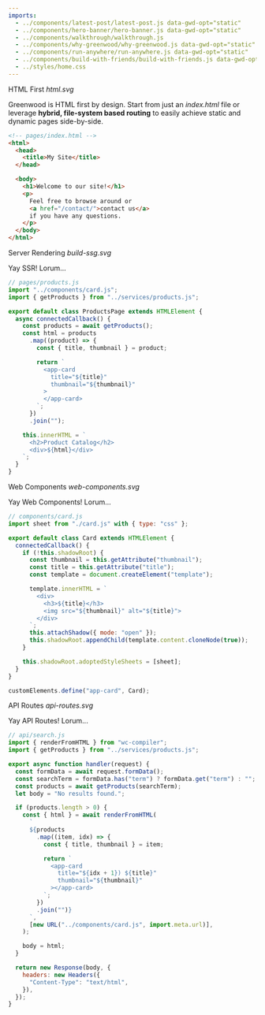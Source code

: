 ```yaml
---
imports:
  - ../components/latest-post/latest-post.js data-gwd-opt="static"
  - ../components/hero-banner/hero-banner.js data-gwd-opt="static"
  - ../components/walkthrough/walkthrough.js
  - ../components/why-greenwood/why-greenwood.js data-gwd-opt="static"
  - ../components/run-anywhere/run-anywhere.js data-gwd-opt="static"
  - ../components/build-with-friends/build-with-friends.js data-gwd-opt="static"
  - ../styles/home.css
---
```


<app-latest-post link="/blog/release/v0.30.0/" title="We just launched v0.30.0"></app-latest-post>

<app-hero-banner></app-hero-banner>

<app-walkthrough></app-walkthrough>

<div class="walkthrough-card card1">
  <span>HTML First</span>
  <i>html.svg</i>
  <p>Greenwood is HTML first by design.  Start from just an <em>index.html</em> file or leverage <strong>hybrid, file-system based routing</strong> to easily achieve static and dynamic pages side-by-side.</p>

```html
<!-- pages/index.html -->
<html>
  <head>
    <title>My Site</title>
  </head>

  <body>
    <h1>Welcome to our site!</h1>
    <p>
      Feel free to browse around or
      <a href="/contact/">contact us</a>
      if you have any questions.
    </p>
  </body>
</html>
```

</div>

<div class="walkthrough-card card2">
  <span>Server Rendering</span>
  <i>build-ssg.svg</i>
  <p>Yay SSR!  Lorum...</p>

```js
// pages/products.js
import "../components/card.js";
import { getProducts } from "../services/products.js";

export default class ProductsPage extends HTMLElement {
  async connectedCallback() {
    const products = await getProducts();
    const html = products
      .map((product) => {
        const { title, thumbnail } = product;

        return `
          <app-card
            title="${title}"
            thumbnail="${thumbnail}"
          >
          </app-card>
        `;
      })
      .join("");

    this.innerHTML = `
      <h2>Product Catalog</h2>
      <div>${html}</div>
    `;
  }
}
```

</div>

<div class="walkthrough-card card3">
  <span>Web Components</span>
  <i>web-components.svg</i>
  <p>Yay Web Components!  Lorum...</p>

```js
// components/card.js
import sheet from "./card.js" with { type: "css" };

export default class Card extends HTMLElement {
  connectedCallback() {
    if (!this.shadowRoot) {
      const thumbnail = this.getAttribute("thumbnail");
      const title = this.getAttribute("title");
      const template = document.createElement("template");

      template.innerHTML = `
        <div>
          <h3>${title}</h3>
          <img src="${thumbnail}" alt="${title}">
        </div>
      `;
      this.attachShadow({ mode: "open" });
      this.shadowRoot.appendChild(template.content.cloneNode(true));
    }

    this.shadowRoot.adoptedStyleSheets = [sheet];
  }
}

customElements.define("app-card", Card);
```

</div>

<div class="walkthrough-card card4">
  <span>API Routes</span>
  <i>api-routes.svg</i>
  <p>Yay API Routes!  Lorum...</p>

```js
// api/search.js
import { renderFromHTML } from "wc-compiler";
import { getProducts } from "../services/products.js";

export async function handler(request) {
  const formData = await request.formData();
  const searchTerm = formData.has("term") ? formData.get("term") : "";
  const products = await getProducts(searchTerm);
  let body = "No results found.";

  if (products.length > 0) {
    const { html } = await renderFromHTML(
      `
      ${products
        .map((item, idx) => {
          const { title, thumbnail } = item;

          return `
            <app-card
              title="${idx + 1}) ${title}"
              thumbnail="${thumbnail}"
            ></app-card>
          `;
        })
        .join("")}
      `,
      [new URL("../components/card.js", import.meta.url)],
    );

    body = html;
  }

  return new Response(body, {
    headers: new Headers({
      "Content-Type": "text/html",
    }),
  });
}
```

</div>

<app-why-greenwood></app-why-greenwood>

<app-run-anywhere></app-run-anywhere>

<app-build-with-friends></app-build-with-friends>
